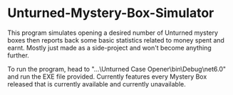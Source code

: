 # Unturned-Mystery-Box-Simulator
This program simulates opening a desired number of Unturned mystery boxes then reports back some basic statistics related to money spent and earnt. Mostly just made as a side-project and won't become anything further.

To run the program, head to "...\Unturned Case Opener\bin\Debug\net6.0" and run the EXE file provided.
Currently features every Mystery Box released that is currently available and currently unavailable.


